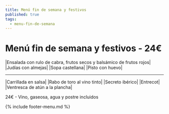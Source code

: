 ```yaml
---
title: Menú fin de semana y festivos
published: true
tags:
  - menu-fin-de-semana
---
```



# Menú fin de semana y festivos - 24€


|Ensalada con rulo de cabra, frutos secos y balsámico de frutos rojos|
|Judías con almejas|
|Sopa castellana|
|Pisto con huevo|

------

|Carrillada en salsa|
|Rabo de toro al vino tinto|
|Secreto ibérico|
|Entrecot|
|Ventresca de atún a la plancha|

<!-- |Cordero asado|eligiendo este segundo plato se añade 6€ al menú, en total 28€| -->

24€ - Vino, gaseosa, agua y postre incluidos

{% include footer-menu.md %}
